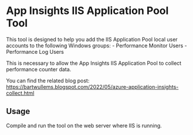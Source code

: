 # App Insights IIS Application Pool Tool

This tool is designed to help you add the IIS Application Pool local user accounts to the following Windows groups:
	- Performance Monitor Users
	- Performance Log Users

This is necessary to allow the App Insights IIS Application Pool to collect performance counter data.

You can find the related blog post: https://bartwullems.blogspot.com/2022/05/azure-application-insights-collect.html


## Usage
Compile and run the tool on the web server where IIS is running. 
